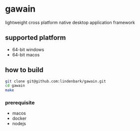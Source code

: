# gawain
lightweight cross platform native desktop application framework

## supported platform
- 64-bit windows
- 64-bit macos

##  how to build
```sh
git clone git@github.com:lindenbark/gawain.git
cd gawain
make
```
### prerequisite
- macos
- docker
- nodejs
